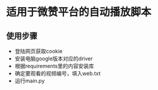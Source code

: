 # 适用于微赞平台的自动播放脚本
## 使用步骤
- 登陆网页获取cookie
- 安装电脑google版本对应的driver
- 根据requirements里的内容安装库
- 确定要观看的视频编号，填入web.txt
- 运行main.py